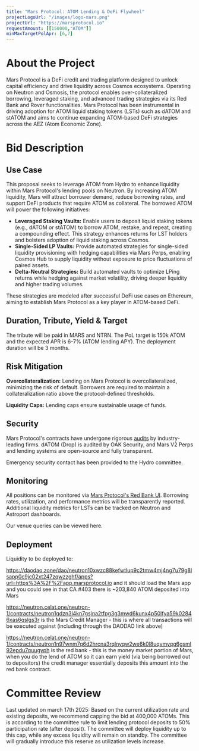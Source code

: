 ```yaml
---
title: "Mars Protocol: ATOM Lending & DeFi Flywheel"
projectLogoUrl: "/images/logo-mars.png"
projectUrl: "https://marsprotocol.io"
requestAmount: [[150000,"ATOM"]]
minMaxTargetPolApr: [6,7]
---
```


# About the Project

Mars Protocol is a DeFi credit and trading platform designed to unlock capital efficiency and drive liquidity across Cosmos ecosystems. Operating on Neutron and Osmosis, the protocol enables over-collateralized borrowing, leveraged staking, and advanced trading strategies via its Red Bank and Rover functionalities. Mars Protocol has been instrumental in driving adoption for ATOM liquid staking tokens (LSTs) such as dATOM and stATOM and aims to continue expanding ATOM-based DeFi strategies across the AEZ (Atom Economic Zone).

# Bid Description

## Use Case

This proposal seeks to leverage ATOM from Hydro to enhance liquidity within Mars Protocol's lending pools on Neutron. By increasing ATOM liquidity, Mars will attract borrower demand, reduce borrowing rates, and support DeFi products that require ATOM as collateral. The borrowed ATOM will power the following initiatives:

* **Leveraged Staking Vaults:** Enable users to deposit liquid staking tokens (e.g., dATOM or stATOM) to borrow ATOM, restake, and repeat, creating a compounding effect. This strategy enhances returns for LST holders and bolsters adoption of liquid staking across Cosmos.
* **Single-Sided LP Vaults:** Provide automated strategies for single-sided liquidity provisioning with hedging capabilities via Mars Perps, enabling Cosmos Hub to supply liquidity without exposure to price fluctuations of paired assets.
* **Delta-Neutral Strategies:** Build automated vaults to optimize LPing returns while hedging against market volatility, driving deeper liquidity and higher trading volumes.

These strategies are modeled after successful DeFi use cases on Ethereum, aiming to establish Mars Protocol as a key player in ATOM-based DeFi.

## Duration, Tribute, Yield & Target

The tribute will be paid in MARS and NTRN. The PoL target is 150k ATOM and the expected APR is 6-7% (ATOM lending APY). The deployment duration will be 3 months.

## Risk Mitigation

**Overcollateralization:** Lending on Mars Protocol is overcollateralized, minimizing the risk of default. Borrowers are required to maintain a collateralization ratio above the protocol-defined thresholds.

**Liquidity Caps:** Lending caps ensure sustainable usage of funds.

## Security

Mars Protocol's contracts have undergone rigorous [audits](https://github.com/mars-protocol/mars-audits) by industry-leading firms. dATOM (Drop) is audited by OAK Security, and Mars V2 Perps and lending systems are open-source and fully transparent.

Emergency security contact has been provided to the Hydro committee.

## Monitoring

All positions can be monitored via [Mars Protocol's Red Bank UI](https://app.marsprotocol.io/earn). Borrowing rates, utilization, and performance metrics will be transparently reported. Additional liquidity metrics for LSTs can be tracked on Neutron and Astroport dashboards.

Our venue queries can be viewed here.

## Deployment

Liquidity to be deployed to:

https://daodao.zone/dao/neutron10xwzc88kefwtlup9c2tmw4mj4ng7u79g8lsapp0c9jc02xt247zqwzzghf/apps?url=https%3A%2F%2Fapp.marsprotocol.io and it should load the Mars app and you could see in that CA #403 there is ~203,840 ATOM deposited into Mars

https://neutron.celat.one/neutron-1/contracts/neutron1qdzn3l4kn7gsjna2tfpg3g3mwd6kunx4p50lfya59k02846xas6qslgs3r is the Mars Credit Manager - this is where all transactions will be executed against (including through the DAODAO link above)

https://neutron.celat.one/neutron-1/contracts/neutron1n97wnm7q6d2hrcna3rqlnyqw2we6k0l8uqvmyqq6gsml92epdu7quugyph is the red bank - this is the money market portion of Mars, when you do the lend of ATOM so it can earn yield (via being borrowed out to depositors) the credit manager essentially deposits this amount into the red bank contract.

# Committee Review

Last updated on march 17th 2025: Based on the current utilization rate and existing deposits, we recommend capping the bid at 400,000 ATOMs. This is according to the committee rule to limit lending protocol deposits to 50% participation rate (after deposit). The committee will deploy liquidity up to this cap, while any excess liquidity will remain on standby. The committee will gradually introduce this reserve as utilization levels increase.

